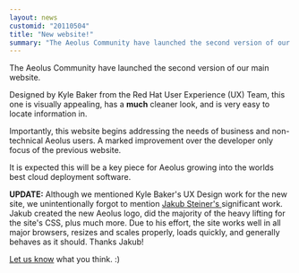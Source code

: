 ```yaml
---
layout: news
customid: "20110504"
title: "New website!"
summary: "The Aeolus Community have launched the second version of our main website."
---
```

The Aeolus Community have launched the second version of our main website.

Designed by Kyle Baker from the Red Hat User Experience (UX) Team, this one is
visually appealing, has a **much** cleaner look, and is very easy to locate
information in.

Importantly, this website begins addressing the needs of business and
non-technical Aeolus users. A marked improvement over the developer only focus
of the previous website.

It is expected this will be a key piece for Aeolus growing into the worlds best
cloud deployment software.

**UPDATE:** Although we mentioned Kyle Baker's UX Design work for the new site,
we unintentionally forgot to mention [ Jakub Steiner's ][1] significant work.
Jakub created the new Aeolus logo, did the majority of the heavy lifting for
the site's CSS, plus much more. Due to his effort, the site works well in all
major browsers, resizes and scales properly, loads quickly, and generally
behaves as it should. Thanks Jakub!

[ Let us know][2] what you think. :)

 [1]: http://jimmac.musichall.cz "Jakub Steiner's website"
 [2]: contact.html#business "Let us know what you think"